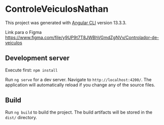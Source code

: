 # ControleVeiculosNathan

This project was generated with [Angular CLI](https://github.com/angular/angular-cli) version 13.3.3.

Link para o Figma https://www.figma.com/file/y9UP9t7T8JWBhVGmdZgNVv/Controlador-de-veiculos

## Development server

Execute first: `npm install`

Run `ng serve` for a dev server. Navigate to `http://localhost:4200/`. The application will automatically reload if you change any of the source files.

## Build

Run `ng build` to build the project. The build artifacts will be stored in the `dist/` directory.

